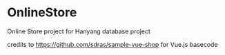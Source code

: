 # OnlineStore
Online Store project for Hanyang database project

credits to https://github.com/sdras/sample-vue-shop for Vue.js basecode
